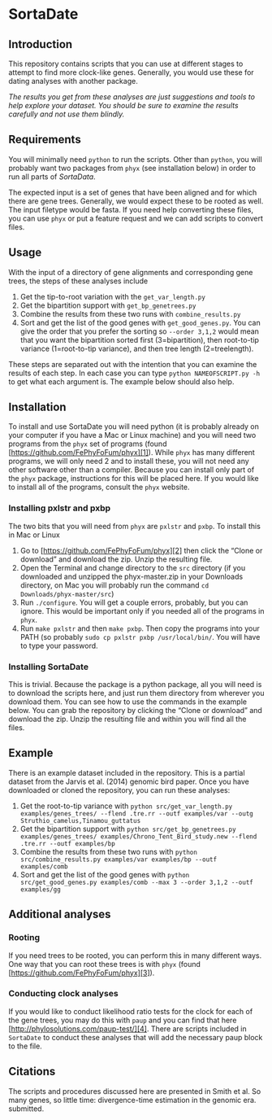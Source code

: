 # SortaDate

## Introduction
This repository contains scripts that you can use at different stages to attempt to find more clock-like genes. Generally, you would use these for dating analyses with another package. 

_The results you get from these analyses are just suggestions and tools to help explore your dataset. You should be sure to examine the results carefully and not use them blindly._

## Requirements
You will minimally need `python` to run the scripts. Other than `python`, you will probably want two packages from `phyx` (see installation below) in order to run all parts of _SortaData_. 

The expected input is a set of genes that have been aligned and for which there are gene trees. Generally, we would expect these to be rooted as well. The input filetype would be fasta. If you need help converting these files, you can use `phyx` or put a feature request and we can add scripts to convert files. 

## Usage
With the input of a directory of gene alignments and corresponding gene trees, the steps of these analyses include 

1. Get the tip-to-root variation with the `get_var_length.py`
2. Get the bipartition support with `get_bp_genetrees.py`
3. Combine the results from these two runs with `combine_results.py`
4. Sort and get the list of the good genes with `get_good_genes.py`. You can give the order that you prefer the sorting so `--order 3,1,2` would mean that you want the bipartition sorted first (3=bipartition), then root-to-tip variance (1=root-to-tip variance), and then tree length (2=treelength). 

These steps are separated out with the intention that you can examine the results of each step. In each case you can type `python NAMEOFSCRIPT.py -h` to get what each argument is. The example below should also help.

## Installation
To install and use SortaDate you will need python (it is probably already on your computer if you have a Mac or Linux machine) and you will need two programs from the `phyx` set of programs (found [https://github.com/FePhyFoFum/phyx][1]). While `phyx` has many different programs, we will only need 2 and to install these, you will not need any other software other than a compiler. Because you can install only part of the `phyx` package, instructions for this will be placed here. If you would like to install all of the programs, consult the `phyx` website. 

### Installing pxlstr and pxbp
The two bits that you will need from `phyx` are `pxlstr` and `pxbp`. To install this in Mac or Linux

1. Go to [https://github.com/FePhyFoFum/phyx][2] then click the “Clone or download” and download the zip. Unzip the resulting file. 
2. Open the Terminal and change directory to the `src` directory (if you downloaded and unzipped the phyx-master.zip in your Downloads directory, on Mac you will probably run the command `cd Downloads/phyx-master/src`)
3. Run `./configure`. You will get a couple errors, probably, but you can ignore. This would be important only if you needed all of the programs in `phyx`.
4. Run `make pxlstr` and then `make pxbp`. Then copy the programs into your PATH (so probably `sudo cp pxlstr pxbp /usr/local/bin/`. You will have to type your password.

### Installing SortaDate
This is trivial. Because the package is a python package, all you will need is to download the scripts here, and just run them directory from wherever you download them. You can see how to use the commands in the example below. You can grab the repository by clicking the “Clone or download” and download the zip. Unzip the resulting file and within you will find all the files. 

## Example
There is an example dataset included in the repository. This is a partial dataset from the Jarvis et al. (2014) genomic bird paper. Once you have downloaded or cloned the repository, you can run these analyses:

1. Get the root-to-tip variance with `python src/get_var_length.py examples/genes_trees/ --flend .tre.rr --outf examples/var --outg Struthio_camelus,Tinamou_guttatus`
2. Get the bipartition support with `python src/get_bp_genetrees.py examples/genes_trees/ examples/Chrono_Tent_Bird_study.new --flend .tre.rr --outf examples/bp`
3. Combine the results from these two runs with `python src/combine_results.py examples/var examples/bp --outf examples/comb`
4. Sort and get the list of the good genes with `python src/get_good_genes.py examples/comb --max 3 --order 3,1,2 --outf examples/gg`


## Additional analyses
### Rooting
If you need trees to be rooted, you can perform this in many different ways. One way that you can root these trees is with `phyx` (found [https://github.com/FePhyFoFum/phyx][3]). 

### Conducting clock analyses
If you would like to conduct likelihood ratio tests for the clock for each of the gene trees, you may do this with `paup` and you can find that here [http://phylosolutions.com/paup-test/][4]. There are scripts included in `SortaDate` to conduct these analyses that will add the necessary paup block to the file.

## Citations
The scripts and procedures discussed here are presented in Smith et al. So many genes, so little time: divergence-time estimation in the genomic era. submitted.

[1]:	https://github.com/FePhyFoFum/phyx
[2]:	https://github.com/FePhyFoFum/phyx
[3]:	https://github.com/FePhyFoFum/phyx
[4]:	http://phylosolutions.com/paup-test/
